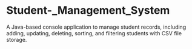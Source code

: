 # Student-_Management_System
A Java-based console application to manage student records, including adding, updating, deleting, sorting, and filtering students with CSV file storage.
